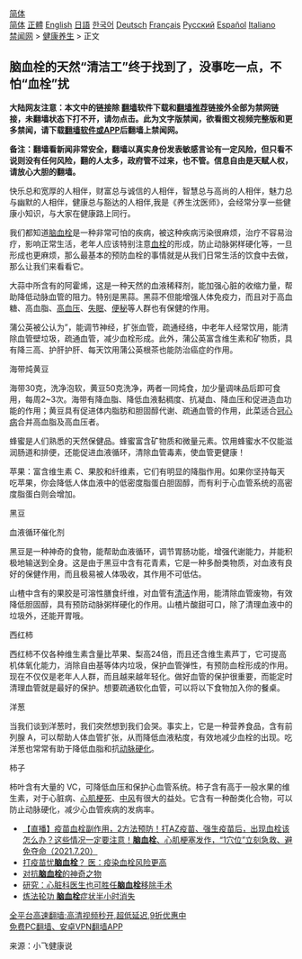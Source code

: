  <!-- 面包屑导航 --> <div class="breadcrumb"><!-- GTranslate: https://gtranslate.io/ -->  <div class="switcher notranslate">  <div class="selected">  <a href="#" onclick="return false;"> 简体</a>  </div>  <div class="option">  <a href="https://www.bannedbook.org" onclick="doGTranslate('zh-CN|zh-CN');jQuery('div.switcher div.selected a').html(jQuery(this).html());return false;" title="简体中文" class="nturl selected"> 简体</a>  <a href="https://www.bannedbook.org/zh-tw/" onclick="doGTranslate('zh-CN|zh-TW');jQuery('div.switcher div.selected a').html(jQuery(this).html());return false;" title="繁體中文" class="nturl"> 正體</a>  <a href="https://www.bannedbook.org/en/" onclick="doGTranslate('zh-CN|en');jQuery('div.switcher div.selected a').html(jQuery(this).html());return false;" title="English" class="nturl"> English</a>  <a href="https://www.bannedbook.org/ja/" onclick="doGTranslate('zh-CN|ja');jQuery('div.switcher div.selected a').html(jQuery(this).html());return false;" title="日本語" class="nturl"> 日語</a>  <a href="https://www.bannedbook.org/ko/" onclick="doGTranslate('zh-CN|ko');jQuery('div.switcher div.selected a').html(jQuery(this).html());return false;" title="한국어" class="nturl"> 한국어</a>  <a href="https://www.bannedbook.org/de/" onclick="doGTranslate('zh-CN|de');jQuery('div.switcher div.selected a').html(jQuery(this).html());return false;" title="Deutsch" class="nturl"> Deutsch</a>  <a href="https://www.bannedbook.org/fr/" onclick="doGTranslate('zh-CN|fr');jQuery('div.switcher div.selected a').html(jQuery(this).html());return false;" title="Français" class="nturl"> Français</a>  <a href="https://www.bannedbook.org/ru/" onclick="doGTranslate('zh-CN|ru');jQuery('div.switcher div.selected a').html(jQuery(this).html());return false;" title="Русский" class="nturl"> Русский</a>  <a href="https://www.bannedbook.org/es/" onclick="doGTranslate('zh-CN|es');jQuery('div.switcher div.selected a').html(jQuery(this).html());return false;" title="Español" class="nturl"> Español</a>  <a href="https://www.bannedbook.org/it/" onclick="doGTranslate('zh-CN|it');jQuery('div.switcher div.selected a').html(jQuery(this).html());return false;" title="Italiano" class="nturl"> Italiano</a>  </div>  </div>      <div class='breadcrumb-sub'><!-- Breadcrumb NavXT 6.3.0 --> <a href="https://www.bannedbook.org/" class="home">禁闻网</a> &gt; <a href="https://www.bannedbook.org/bnews/health/" class="category">健康养生</a> &gt; 正文</div></div><h2>脑血栓的天然“清洁工”终于找到了，没事吃一点，不怕“血栓”扰</h2> <p class="notice"><b>大陆网友注意：本文中的链接除 <a href="https://github.com/bannedbook/fanqiang" >翻墙</a>软件下载和<a href="https://github.com/killgcd/justmysocks/blob/master/README.md">翻墙推荐</a>链接外全部为禁网链接，未翻墙状态下打不开，请勿点击。此为文字版禁闻，欲看图文视频完整版和更多禁闻，请下载<a href="https://github.com/bannedbook/fanqiang">翻墙软件或APP</a>后翻墙上禁闻网。</p><p>备注：翻墙看新闻非常安全，翻墙以真实身份发表敏感言论有一定风险，但只看不说则没有任何风险，翻的人太多，政府管不过来，也不管。信息自由是天赋人权，请放心大胆的翻墙。</b></p>  <div class="entry"> <p>快乐总和宽厚的人相伴，财富总与诚信的人相伴，智慧总与高尚的人相伴，魅力总与幽默的人相伴，健康总与豁达的人相伴,我是《养生沈医师》，会经常分享一些健康小知识，与大家在健康路上同行。</p> <p>我们都知道<a href="https://www.bannedbook.org/bnews/tag/%E8%84%91%E8%A1%80%E6%A0%93/" class="st_tag internal_tag" rel="tag" title="标签 脑血栓 下的日志">脑血栓</a>是一种非常可怕的疾病，被这种疾病污染很麻烦，治疗不容易治疗，影响正常生活，老年人应该特别注意<a href="https://www.bannedbook.org/bnews/tag/%E8%A1%80%E6%A0%93/" class="st_tag internal_tag" rel="tag" title="标签 血栓 下的日志">血栓</a>的形成，防止动脉粥样硬化等，一旦形成也更麻烦，那么最基本的预防血栓的事情就是从我们日常生活的饮食中去做，那么让我们来看看它。</p> <p>大蒜中所含有的阿霍烯，这是一种天然的血液稀释剂，能加强心脏的收缩力量，帮助降低动脉血管的阻力。特别是黑蒜。黑蒜不但能增强人体免疫力，而且对于高血糖、高血脂、<a href="https://www.bannedbook.org/bnews/tag/%e9%ab%98%e8%a1%80%e5%8e%8b/" class="st_tag internal_tag" rel="tag" title="标签 高血压 下的日志">高血压</a>、<a href="https://www.bannedbook.org/bnews/tag/%e5%a4%b1%e7%9c%a0/" class="st_tag internal_tag" rel="tag" title="标签 失眠 下的日志">失眠</a>、<a href="https://www.bannedbook.org/bnews/tag/%e4%be%bf%e7%a7%98/" class="st_tag internal_tag" rel="tag" title="标签 便秘 下的日志">便秘</a>等人群也有保健的作用。</p> <p>蒲公英被公认为&#8221;，能调节神经，扩张血管，疏通经络，中老年人经常饮用，能清除血管壁垃圾，疏通血管，减少血栓形成。此外，蒲公英富含维生素和矿物质，具有降三高、护肝护肝、每天饮用蒲公英根茶也能防治癌症的作用。</p> <p>海带炖黄豆</p>  <p>海带30克，洗净泡软，黄豆50克洗净，两者一同炖食，加少量调味品后即可食用，每周2~3次。海带有降血脂、降低血液黏稠度、抗凝血、降血压和促进造血功能的作用；黄豆具有促进体内脂肪和胆固醇代谢、疏通血管的作用，此菜适合<a href="https://www.bannedbook.org/bnews/tag/%E5%86%A0%E5%BF%83%E7%97%85/" class="st_tag internal_tag" rel="tag" title="标签 冠心病 下的日志">冠心病</a>合并高血脂及高血压者。</p> <p>蜂蜜是人们熟悉的天然保健品。蜂蜜富含矿物质和微量元素。饮用蜂蜜水不仅能滋润肠道和排便，还能促进血液循环，清除血管毒素，使血管更健康！</p> <p>苹果：富含维生素 C、果胶和纤维素，它们有明显的降脂作用。如果你坚持每天吃苹果，你会降低人体血液中的低密度脂蛋白胆固醇，而有利于心血管系统的高密度脂蛋白则会增加。</p> <p>黑豆</p> <p>血液循环催化剂</p>  <p>黑豆是一种神奇的食物，能帮助血液循环，调节胃肠功能，增强代谢能力，并能积极地输送到全身。这是由于黑豆中含有花青素，它是一种多酚类物质，对血液有良好的保健作用，而且极易被人体吸收，其作用不可低估。</p> <p>山楂中含有的果胶是可溶性膳食纤维，对血管有<a href="https://www.bannedbook.org/bnews/tag/%E6%B8%85%E6%B4%81/" class="st_tag internal_tag" rel="tag" title="标签 清洁 下的日志">清洁</a>作用，能清除血管废物，有效降低胆固醇，具有预防动脉粥样硬化的作用。山楂片酸甜可口，除了清理血液中的垃圾外，还能开胃哦。</p> <p>西红柿</p> <p>西红柿不仅各种维生素含量比苹果、梨高24倍，而且还含维生素芦丁，它可提高机体氧化能力，消除自由基等体内垃圾，保护血管弹性，有预防血栓形成的作用。现在不仅仅是老年人人群，而且越来越年轻化。做好血管的保护很重要，而能定时清理血管就是最好的保护。想要疏通软化血管，可以将以下食物加入你的餐桌。</p> <p>洋葱</p>  <p>当我们谈到洋葱时，我们突然想到我们会哭。事实上，它是一种营养食品，含有前列腺 A，可以帮助人体血管扩张，从而降低血液粘度，有效地减少血栓的出现。吃洋葱也常常有助于降低血脂和抗<a href="https://www.bannedbook.org/bnews/tag/%e5%8a%a8%e8%84%89%e7%a1%ac%e5%8c%96/" class="st_tag internal_tag" rel="tag" title="标签 动脉硬化 下的日志">动脉硬化</a>。</p> <p>柿子</p> <p>柿叶含有大量的 VC，可降低血压和保护心血管系统。柿子含有高于一般水果的维生素，对于心脏病、<a href="https://www.bannedbook.org/bnews/tag/%e5%bf%83%e8%82%8c%e6%a2%97%e6%ad%bb/" class="st_tag internal_tag" rel="tag" title="标签 心肌梗死 下的日志">心肌梗死</a>、<a href="https://www.bannedbook.org/bnews/tag/%E4%B8%AD%E9%A3%8E/" class="st_tag internal_tag" rel="tag" title="标签 中风 下的日志">中风</a>有很大的益处。它含有一种酚类化合物，可以防止动脉硬化，减少心血管疾病的发病率。</p> <ul class='op-related-articles' title='相关阅读'> <li><a href='https://www.bannedbook.org/bnews/bannedvideo/20210720/1590786.html' target='_blank'>【直播】疫苗血栓副作用，2方法预防！打AZ疫苗、强生疫苗后，出现血栓该怎么办？这些情况一定要注意！<b>脑血栓</b>、心肌梗塞发作，“1穴位”立刻急救、避免夺命（2021.7.20）</a></li> <li><a href='https://www.bannedbook.org/bnews/comments/20210719/1590012.html' target='_blank'>打疫苗忧<b>脑血栓</b>？ 医：疫染血栓风险更高</a></li> <li><a href='https://www.bannedbook.org/bnews/health/20210515/1546981.html' target='_blank'>对抗<b>脑血栓</b>的神奇之物</a></li> <li><a href='https://www.bannedbook.org/bnews/cnnews/20210427/1534369.html' target='_blank'>研究：心脏科医生也可胜任<b>脑血栓</b>移除手术</a></li> <li><a href='https://www.bannedbook.org/bnews/aomi/supernatural/20210427/1534175.html' target='_blank'>炼法轮功 <b>脑血栓</b>症状半小时消失</a></li> </ul> <p class="texttj"> <a href="https://github.com/bannedbook/fanqiang/wiki/V2ray%E6%9C%BA%E5%9C%BA" target="_blank">全平台高速翻墙:高清视频秒开,超低延迟,9折优惠中</a><br/> <a href="https://github.com/bannedbook/fanqiang/wiki/%E7%A6%81%E9%97%BB%E7%BD%91%E5%AE%89%E5%8D%93%E7%BF%BB%E5%A2%99%E6%96%B0%E9%97%BBAPP" target="_blank">免费PC翻墙、安卓VPN翻墙APP</a></p><p> 来源：小飞健康说 </p> <a name='sharetosocial'></a>  <div style="margin-bottom:5px;padding-bottom:5px;clear:both"> <div id="archive-pix-1" class="banner-ads"> <!-- AuctionX Display platform tag START --> <div id="26318x728x90x621x_ADSLOT2" clicktrack="%%CLICK_URL_ESC%%"></div> <!-- AuctionX Display platform tag END --> </div> <div id="archive-pix-2" class="banner-ads"> <!-- AuctionX Display platform tag START --> <div id="26315x300x250x621x_ADSLOT2" clicktrack="%%CLICK_URL_ESC%%"></div> <!-- AuctionX Display platform tag END --> </div> </div>  <div id="archive-pix-1" class="banner-ads"> <!-- AuctionX Display platform tag START --> <div id="26318x728x90x621x_ADSLOT3" clicktrack="%%CLICK_URL_ESC%%"></div> <!-- AuctionX Display platform tag END --> </div> </div><!--END ENTRY--> 